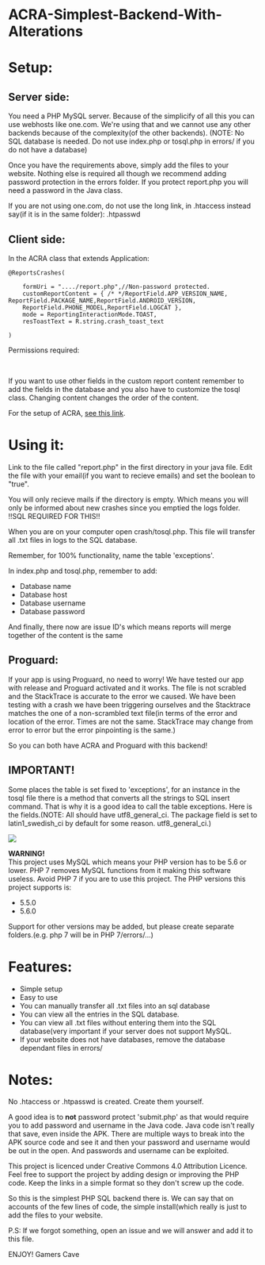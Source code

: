 ﻿# ACRA-Simplest-Backend-With-Alterations



# Setup:

## Server side:
You need a PHP MySQL server. Because of the simplicify of all this you can use webhosts like one.com. We're using that and we cannot use 
any other backends because of the complexity(of the other backends). (NOTE: No SQL database is needed. Do not use index.php or tosql.php in
errors/ if you do not have a database)

Once you have the requirements above, simply add the files to your website. Nothing else is required all though we recommend adding 
password protection in the errors folder. If you protect report.php you will need a password in the Java class.

If you are not using one.com, do not use the long link, in .htaccess instead say(if it is in the same folder): .htpasswd

## Client side:

In the ACRA class that extends Application:

    @ReportsCrashes(

        formUri = "..../report.php",//Non-password protected.
        customReportContent = { /* */ReportField.APP_VERSION_NAME, ReportField.PACKAGE_NAME,ReportField.ANDROID_VERSION,
        ReportField.PHONE_MODEL,ReportField.LOGCAT },
        mode = ReportingInteractionMode.TOAST,
        resToastText = R.string.crash_toast_text

    )

Permissions required:

<uses-permission android:name="android.permission.INTERNET" /><br>
<uses-permission android:name="android.permission.READ_LOGS"/>

If you want to use other fields in the custom report content remember to add the fields in the database and you also have to customize
the tosql class. Changing content changes the order of the content. 

For the setup of ACRA, <a href="https://github.com/ACRA/acra/wiki/BasicSetup">see this link</a>.


# Using it:

Link to the file called "report.php" in the first directory in your java file.
Edit the file with your email(if you want to recieve emails) and set the boolean to "true".

You will only recieve mails if the directory is empty. Which means you will only be informed about new crashes since you emptied the logs folder.
!!SQL REQUIRED FOR THIS!!

When you are on your computer open crash/tosql.php. This file will transfer all .txt files in logs to the SQL database.

Remember, for 100% functionality, name the table 'exceptions'. 

In index.php and tosql.php, remember to add:
* Database name
* Database host
* Database username
* Database password
 
And finally, there now are issue ID's which means reports will merge together of the content is the same

## Proguard:

If your app is using Proguard, no need to worry! We have tested our app with release and Proguard activated and it works. The file is not 
scrabled and the StackTrace is accurate to the error we caused. We have been testing with a crash we have been triggering ourselves and 
the Stacktrace matches the one of a non-scrambled text file(in terms of the error and location of the error. Times are not the same. 
StackTrace may change from error to error but the error pinpointing is the same.)

So you can both have ACRA and Proguard with this backend!


## IMPORTANT!

Some places the table is set fixed to 'exceptions', for an instance in the tosql file there is a method that converts all the strings to 
SQL insert command. That is why it is a good idea to call the table exceptions. Here is the fields.(NOTE: All should have utf8_general_ci. 
The package field is set to latin1_swedish_ci by default for some reason. utf8_general_ci.)

<img src="http://gamers-cave-world.com/publicimg/tables.png"></img>


**WARNING!**
<br>This project uses MySQL which means your PHP version has to be 5.6 or lower. PHP 7 removes MySQL functions from it making this 
software useless. Avoid PHP 7 if you are to use this project. The PHP versions this project supports is:
* 5.5.0
* 5.6.0

Support for other versions may be added, but please create separate folders.(e.g. php 7 will be in PHP 7/errors/...)

# Features:

* Simple setup
* Easy to use
* You can manually transfer all .txt files into an sql database
* You can view all the entries in the SQL database.
* You can view all .txt files without entering them into the SQL database(very important if your server does not support MySQL.
* If your website does not have databases, remove the database dependant files in errors/


# Notes:

No .htaccess or .htpasswd is created. Create them yourself.

A good idea is to **not** password protect 'submit.php' as that would require you to add password and username in the Java code. Java code 
isn't really that save, even inside the APK. There are multiple ways to break into the APK source code and see it and then your password 
and username would be out in the open. And passwords and username can be exploited.


This project is licenced under Creative Commons 4.0 Attribution Licence.
Feel free to support the project by adding design or improving the PHP code. Keep the links in a simple format so they don't screw up the 
code.

So this is the simplest PHP SQL backend there is. We can say that on accounts of the few lines of code, the simple install(which really is 
just to add the files to your website.

P.S: If we forgot something, open an issue and we will answer and add it to this file.

ENJOY!
Gamers Cave
